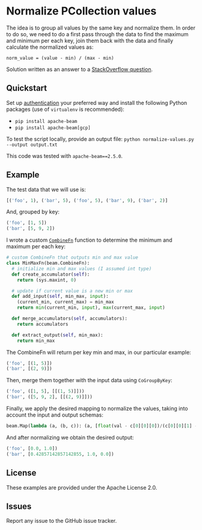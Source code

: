 # Normalize PCollection values

The idea is to group all values by the same key and normalize them. In order to do so, we need to do a first pass through the data to find the maximum and minimum per each key, join them back with the data and finally calculate the normalized values as:
``` 
norm_value = (value - min) / (max - min)
```

Solution written as an answer to a [StackOverflow question](https://stackoverflow.com/questions/49756539/max-and-min-for-several-fields-inside-pcollection-in-apache-beam-with-python).

## Quickstart

Set up [authentication](https://cloud.google.com/docs/authentication/) your preferred way and install the following Python packages (use of `virtualenv` is recommended):
* `pip install apache-beam`
* `pip install apache-beam[gcp]`

To test the script locally, provide an output file: `python normalize-values.py --output output.txt`

This code was tested with `apache-beam==2.5.0`.

## Example

The test data that we will use is:
``` python
[('foo', 1), ('bar', 5), ('foo', 5), ('bar', 9), ('bar', 2)]
```
And, grouped by key:
``` python
('foo', [1, 5])
('bar', [5, 9, 2])
```
I wrote a custom [`CombineFn`](https://beam.apache.org/documentation/programming-guide/#core-beam-transforms) function to determine the minimum and maximum per each key:

``` python
# custom CombineFn that outputs min and max value
class MinMaxFn(beam.CombineFn):
  # initialize min and max values (I assumed int type)
  def create_accumulator(self):
    return (sys.maxint, 0)

  # update if current value is a new min or max      
  def add_input(self, min_max, input):
    (current_min, current_max) = min_max
    return min(current_min, input), max(current_max, input)

  def merge_accumulators(self, accumulators):
    return accumulators

  def extract_output(self, min_max):
    return min_max
```

The CombineFn will return per key min and max, in our particular example:
``` python
('foo', [(1, 5)])
('bar', [(2, 9)])
```
Then, merge them  together with the input data using `CoGroupByKey`:
``` python
('foo', ([1, 5], [[(1, 5)]]))
('bar', ([5, 9, 2], [[(2, 9)]]))
```
Finally, we apply the desired mapping to normalize the values, taking into account the input and output schemas:
``` python
beam.Map(lambda (a, (b, c)): (a, [float(val - c[0][0][0])/(c[0][0][1] -c[0][0][0]) for val in b]))
```
And after normalizing we obtain the desired output:
``` python
('foo', [0.0, 1.0])
('bar', [0.42857142857142855, 1.0, 0.0])
```

## License

These examples are provided under the Apache License 2.0.

## Issues

Report any issue to the GitHub issue tracker.
